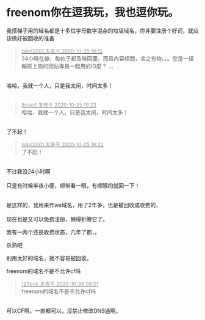 # freenom你在逗我玩，我也逗你玩。


我搭梯子用的域名都是十多位字母数字混杂的垃圾域名，你非要注册个好词，就应该做好被回收的准备

<div class="quote"><blockquote><font size="2"><a href="https://www.hostloc.com/forum.php?mod=redirect&amp;goto=findpost&amp;pid=9350856&amp;ptid=758348" target="_blank"><font color="#999999">tsinit2001 发表于 2020-10-25 19:15</font></a></font><br />
24小時在線，每帖子都及時回覆，而且內容相關，言之有物。。。您是一組輪班上崗的回帖專員一起用的ID麼？ ...</blockquote></div><br />
哈哈，我就一个人，只是我太闲，时间太多！<br />
<br />
<img src="static/image/smiley/default/lol.gif" smilieid="12" border="0" alt="" />

<div class="quote"><blockquote><font size="2"><a href="https://www.hostloc.com/forum.php?mod=redirect&amp;goto=findpost&amp;pid=9350887&amp;ptid=758348" target="_blank"><font color="#999999">llmwxt 发表于 2020-10-25 19:23</font></a></font><br />
哈哈，我就一个人，只是我太闲，时间太多！</blockquote></div><br />
了不起！

<div class="quote"><blockquote><font size="2"><a href="https://www.hostloc.com/forum.php?mod=redirect&amp;goto=findpost&amp;pid=9350923&amp;ptid=758348" target="_blank"><font color="#999999">tsinit2001 发表于 2020-10-25 19:32</font></a></font><br />
了不起！</blockquote></div><br />
不过我没24小时啊<br />
<br />
只是有时候半夜小便，顺带看一眼，有顺眼的就回一下！<br />
<br />
<img src="static/image/smiley/default/titter.gif" smilieid="9" border="0" alt="" />

是这样的，我用来作ws域名，用了2年多，也是被回收成收费的，<br />
<br />
现在也是又可以免费注册，懒得折腾它了。

我有一两个还是收费状态，几年了都，，

杀熟吧

别用太好的域名，就不容易被回收。

freenom的域名不是不允许cf吗

<div class="quote"><blockquote><font size="2"><a href="https://www.hostloc.com/forum.php?mod=redirect&amp;goto=findpost&amp;pid=9352190&amp;ptid=758348" target="_blank"><font color="#999999">123bnb 发表于 2020-10-26 06:01</font></a></font><br />
freenom的域名不是不允许cf吗</blockquote></div><br />
可以CF啊。一直都可以，沒禁止修改DNS過啊。
